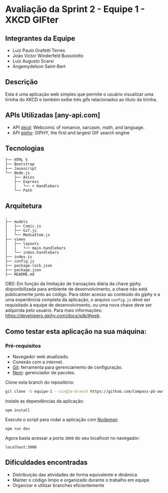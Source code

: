 # Avaliação da Sprint 2 - Equipe 1 - XKCD GIFter

## Integrantes da Equipe
- Luiz Paulo Grafetti Terres
- João Victor Winderfeld Bussolotto
- Luiz Augusto Scarsi
- Angemydelson Saint-Bert

## Descrição
Esta é uma aplicação web simples que permite o usuário visualizar uma tirinha do XKCD e também exibe três gifs relacionados ao título da tirinha.

## APIs Utilizadas [any-api.com]
- API [xkcd](https://any-api.com/xkcd_com/xkcd_com/docs/API_Description): Webcomic of romance, sarcasm, math, and language.
- API [giphy](https://any-api.com/giphy_com/giphy_com/docs/API_Description): GIPHY, the first and largest GIF search engine

## Tecnologias
```
├── HTML 5
├── Bootstrap
├── Javascript
└── Node.js
    ├── Axios
    ├── Express
    │   └── + Handlebars
    └── Path
```

## Arquitetura
```
.
├── models
│   ├── Comic.js
│   ├── Gif.js
│   └── MediaItem.js
├── views
│   ├── layouts
│   │   └── main.handlebars
│   └── index.handlebars
├── index.js
├── config.js
├── package-lock.json
├── package.json
├── README.md
```
OBS: Em função da limitação de transações diária da chave giphy disponibilizada para ambiente de desenvolvimento, a chave não está publicamente junto ao código. Para obter acesso ao conteúdo do giphy e a uma experiênicia completa da aplicação, o arquivo ``` config.js ``` deve ser requisitado à equipe de desenvolvimento, ou uma nova chave deve ser adquirida pelo usuário. Para mais informações: https://developers.giphy.com/docs/sdk/#web.

## Como testar esta aplicação na sua máquina:
### Pré-requisitos
- Navegador web atualizado.
- Conexão com a internet.
- [Git](https://git-scm.com/downloads): ferramenta para gerenciamento de configuração.
- [Npm](https://www.npmjs.com/): gerenciador de pacotes.


Clone esta branch do repositório:
```bash
git clone -b equipe-1 --single-branch https://github.com/Compass-pb-aws-2023-FURG-IFRS-UFFS/sprint-2-pb-aws-furg-ifrs-uffs && cd sprint-2-pb-aws-furg-ifrs-uffs
```
Instale as dependências da aplicação: 
```
npm install
```
Execute o script para rodar a aplicação com [Nodemon](https://www.npmjs.com/package/nodemon)
```
npm run dev
```
Agora basta acessar a porta ```3000``` do seu localhost no navegador:
```
localhost:3000
```

## Dificuldades encontradas
- Distribuição das atividades de forma equivalente e dinâmica
- Manter o código limpo e organizado durante o trabalho em equipe
- Organizar e utilizar branches eficientemente
